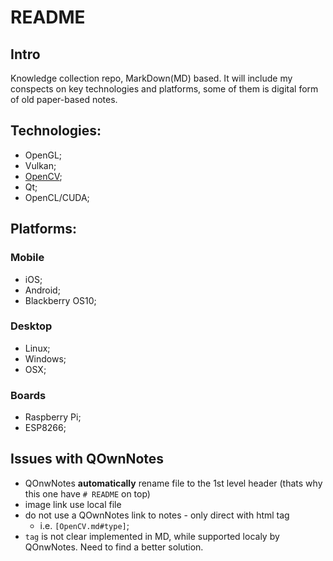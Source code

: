 # README

## Intro 

Knowledge collection repo, MarkDown(MD) based. It will include my conspects on key technologies and platforms, some of them is digital form of old paper-based notes.

## Technologies:
 - OpenGL;
 - Vulkan;
 - [OpenCV](OpenCV/README.md);
 - Qt;
 - OpenCL/CUDA;

## Platforms:

### Mobile

- iOS;
- Android;
- Blackberry OS10;

### Desktop 
 
 - Linux;
 - Windows;
 - OSX;

### Boards
 - Raspberry Pi;
 - ESP8266;
 
## Issues with QOwnNotes

- QOnwNotes **automatically** rename file to the 1st level header (thats why this one have `# README` on top)
- image link use local file
- do not use a QOwnNotes link to notes - only direct with html tag
    - i.e. `[OpenCV.md#type]`;
- `tag` is not clear implemented in MD, while supported localy by QOnwNotes. Need to find a better solution.
